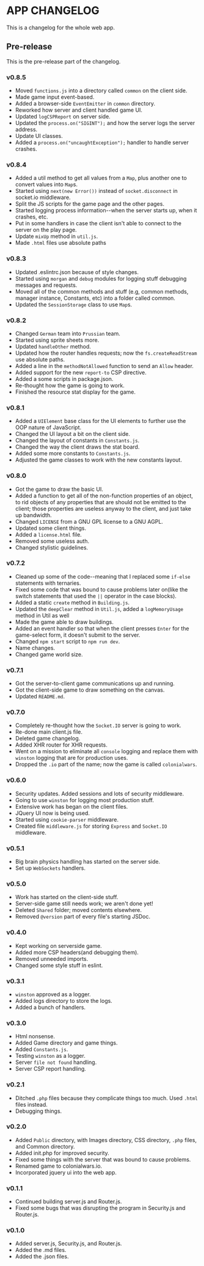 # APP CHANGELOG
This is a changelog for the whole web app.

## Pre-release
This is the pre-release part of the changelog.
### v0.8.5
- Moved ``functions.js`` into a directory called ``common`` on the client side.
- Made game input event-based.
- Added a browser-side ``EventEmitter`` in ``common`` directory.
- Reworked how server and client handled game UI.
- Updated ``logCSPReport`` on server side.
- Updated the ``process.on("SIGINT");`` and how the server logs the server address.
- Update UI classes.
- Added a ``process.on("uncaughtException");`` handler to handle server crashes.
### v0.8.4
- Added a util method to get all values from a ``Map``, plus another one to convert
values into ``Map``s.
- Started using ``next(new Error())`` instead of ``socket.disconnect`` in socket.io middleware.
- Split the JS scripts for the game page and the other pages.
- Started logging process information--when the server starts up, when it crashes, etc.
- Put in some handlers in case the client isn't able to connect to the server
on the play page.
- Update ``mixUp`` method in ``util.js``.
- Made ``.html`` files use absolute paths
### v0.8.3
- Updated .eslintrc.json because of style changes.
- Started using ``morgan`` and ``debug`` modules for logging stuff debugging
messages and requests.
- Moved all of the common methods and stuff (e.g, common methods, manager
instance, Constants, etc) into a folder called common.
- Updated the ``SessionStorage`` class to use ``Map``s.
### v0.8.2
- Changed ``German`` team into ``Prussian`` team.
- Started using sprite sheets more.
- Updated ``handleOther`` method.
- Updated how the router handles requests; now the ``fs.createReadStream`` use absolute paths.
- Added a line in the ``methodNotAllowed`` function to send an ``Allow`` header.
- Added support for the new ``report-to`` CSP directive.
- Added a some scripts in package.json.
- Re-thought how the game is going to work.
- Finished the resource stat display for the game.
### v0.8.1
- Added a ``UIElement`` base class for the UI elements to further use the OOP nature of
JavaScript.
- Changed the UI layout a bit on the client side.
- Changed the layout of constants in ``Constants.js``.
- Changed the way the client draws the stat board.
- Added some more constants to ``Constants.js``.
- Adjusted the game classes to work with the new constants layout.
### v0.8.0
- Got the game to draw the basic UI.
- Added a function to get all of the non-function properties of an object, to rid
objects of any properties that are should not be emitted to the client; those properties are
useless anyway to the client, and just take up bandwidth.
- Changed ``LICENSE`` from a GNU GPL license to a GNU AGPL.
- Updated some client things.
- Added a ``license.html`` file.
- Removed some useless auth.
- Changed stylistic guidelines.
### v0.7.2
- Cleaned up some of the code--meaning that I replaced some ``if-else`` statements
with ternaries.
- Fixed some code that was bound to cause problems later on(like the switch statements that used
the ``||`` operator in the case blocks).
- Added a static ``create`` method in ``Building.js``.
- Updated the ``deepClear`` method in ``Util.js``, added a ``logMemoryUsage`` method in Util as well
- Made the game able to draw buildings.
- Added an event handler so that when the client presses ``Enter`` for the game-select form, it doesn't submit
to the server.
- Changed ``npm start`` script to ``npm run dev``.
- Name changes.
- Changed game world size.
### v0.7.1
- Got the server-to-client game communications up and running.
- Got the client-side game to draw something on the canvas.
- Updated ``README.md``.
### v0.7.0
- Completely re-thought how the ``Socket.IO`` server is going to work.
- Re-done main client.js file.
- Deleted game changelog.
- Added XHR router for XHR requests.
- Went on a mission to eliminate all ``console`` logging and replace them with
``winston`` logging that are for production uses.
- Dropped the ``.io`` part of the name; now the game is called ``colonialwars``.
### v0.6.0
- Security updates. Added sessions and lots of security middleware.
- Going to use ``winston`` for logging most production stuff.
- Extensive work has began on the client files.
- JQuery UI now is being used.
- Started using ``cookie-parser`` middleware.
- Created file ``middleware.js`` for storing ``Express`` and ``Socket.IO`` middleware.
### v0.5.1
- Big brain physics handling has started on the server side.
- Set up ``WebSockets`` handlers.
### v0.5.0
- Work has started on the client-side stuff.
- Server-side game still needs work; we aren't done yet!
- Deleted ``Shared`` folder; moved contents elsewhere.
- Removed ``@version`` part of every file's starting JSDoc.
### v0.4.0
- Kept working on serverside game.
- Added more CSP headers(and debugging them).
- Removed unneeded imports.
- Changed some style stuff in eslint.
### v0.3.1
- ``winston`` approved as a logger.
- Added logs directory to store the logs.
- Added a bunch of handlers.
### v0.3.0
- Html nonsense.
- Added Game directory and game things.
- Added ``Constants.js``.
- Testing ``winston`` as a logger.
- Server ``file not found`` handling.
- Server CSP report handling.
### v0.2.1
- Ditched ``.php`` files because they complicate things too much. Used ``.html`` files instead.
- Debugging things.
### v0.2.0
- Added ``Public`` directory, with Images directory, CSS directory,
``.php`` files, and Common directory.
- Added init.php for improved security.
- Fixed some things with the server that was bound to cause problems.
- Renamed game to colonialwars.io.
- Incorporated jquery ui into the web app.
### v0.1.1
- Continued building server.js and Router.js.
- Fixed some bugs that was disrupting the program in
Security.js and Router.js.
### v0.1.0
- Added server.js, Security.js, and Router.js.
- Added the .md files.
- Added the .json files.
